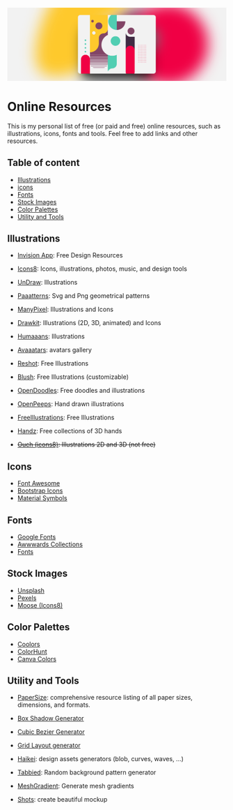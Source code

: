 
![](header.png)
# Online Resources

This is my personal list of free (or paid and free) online resources, such as illustrations, icons, fonts and tools. Feel free to add links and other resources.

## Table of content

- [Illustrations](#illustrations)
- [icons](#icons)
- [Fonts](#fonts)
- [Stock Images](#stock-images)
- [Color Palettes](#color-palettes)
- [Utility and Tools](#utility-and-tools)


## Illustrations

- [Invision App](https://www.invisionapp.com/free-resources): Free Design Resources

- [Icons8](https://icons8.com/): Icons, illustrations, photos, music, and design tools
 
- [UnDraw](https://undraw.co/): Illustrations

- [Paaatterns](https://products.ls.graphics/paaatterns/): Svg and Png geometrical patterns

- [ManyPixel](https://www.manypixels.co/gallery): Illustrations and Icons

- [Drawkit](https://www.drawkit.com/): Illustrations (2D, 3D, animated) and Icons

- [Humaaans](https://www.humaaans.com): Illustrations

- [Avaaatars](https://avataaars.com/): avatars gallery

- [Reshot](https://www.reshot.com/free-vector-illustrations/): Free Illustrations

- [Blush](https://blush.design/it): Free Illustrations (customizable)

- [OpenDoodles](https://www.opendoodles.com/): Free doodles and illustrations

- [OpenPeeps](https://www.openpeeps.com/): Hand drawn illustrations

- [FreeIllustrations](https://lukaszadam.com/illustrations): Free Illustrations

- [Handz](https://www.handz.design/): Free collections of 3D hands

- ~~[Ouch (icons8)](https://icons8.com/illustrations): Illustrations 2D and 3D (not free)~~


## Icons

- [Font Awesome](https://fontawesome.com/)
- [Bootstrap Icons](https://icons.getbootstrap.com/)
- [Material Symbols](https://fonts.google.com/icons)

## Fonts

- [Google Fonts](https://fonts.google.com/)
- [Awwwards Collections](https://www.awwwards.com/awwwards/collections/free-fonts/)
- [Fonts](https://www.fonts.com/)

## Stock Images

- [Unsplash](https://unsplash.com/)
- [Pexels](https://pexels.com/)
- [Moose (Icons8)](https://icons8.com/photos)

## Color Palettes

- [Coolors](https://coolors.co/)
- [ColorHunt](https://colorhunt.co/)
- [Canva Colors](https://www.canva.com/colors/)


## Utility and Tools

- [PaperSize](https://papersizes.io/): comprehensive resource listing of all paper sizes, dimensions, and formats.

- [Box Shadow Generator](https://shadows.brumm.af/)

- [Cubic Bezier Generator](https://cubic-bezier.com/)

- [Grid Layout generator](https://grid.layoutit.com/)

- [Haikei](https://haikei.app/): design assets generators (blob, curves, waves, ...)

- [Tabbied](https://tabbied.com/): Random background pattern generator

- [MeshGradient](https://meshgradient.in/): Generate mesh gradients

- [Shots](https://shots.so/): create beautiful mockup